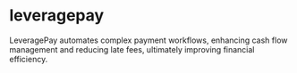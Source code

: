 # leveragepay
LeveragePay automates complex payment workflows, enhancing cash flow management and reducing late fees, ultimately improving financial efficiency.
